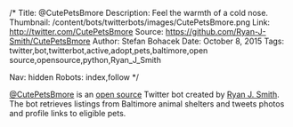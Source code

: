 /*
Title: @CutePetsBmore
Description: Feel the warmth of a cold nose.
Thumbnail: /content/bots/twitterbots/images/CutePetsBmore.png
Link: http://twitter.com/CutePetsBmore
Source: https://github.com/Ryan-J-Smith/CutePetsBmore
Author: Stefan Bohacek
Date: October 8, 2015
Tags: twitter,bot,twitterbot,active,adopt,pets,baltimore,open source,opensource,python,Ryan_J_Smith

Nav: hidden
Robots: index,follow
*/

[@CutePetsBmore](https://twitter.com/CutePetsBmore) is an [open source](https://github.com/Ryan-J-Smith/CutePetsBmore) Twitter bot created by [Ryan J. Smith](https://twitter.com/Ryan_J_Smith). The bot retrieves listings from Baltimore animal shelters and tweets photos and profile links to eligible pets.
